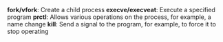 
**fork/vfork**: Create a child process
**execve/execveat**: Execute a specified program
**prctl**: Allows various operations on the process, for example, a name change
**kill**: Send a signal to the program, for example, to force it to stop operating